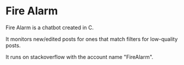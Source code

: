 # Fire Alarm

Fire Alarm is a chatbot created in C.

It monitors new/edited posts for ones that match filters for low-quality posts.

It runs on stackoverflow with the account name "FireAlarm".

